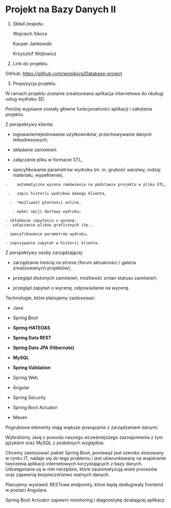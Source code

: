 # Projekt na Bazy Danych II

1. Skład zespołu:

   Wojciech Sikora

   Kacper Jankowski

   Krzysztof Wójtowicz

2. Link do projektu.

GitHub: https://github.com/wojsikora/Database-project

3. Propozycja projektu.

W ramach projektu zostanie zrealizowana aplikacja internetowa do obsługi usług wydruku 3D.

Poniżej wypisane zostały główne funkcjonalności aplikacji i założenia projektu.

Z perspektywy klienta:

-   logowanie/rejestrowanie użytkowników, przechowywanie danych teleadresowych;

 -  składanie zamówień:

  -    załączanie pliku w formacie STL,

   -    specyfikowanie parametrów wydruku (m. in. grubość warstwy, rodzaj materiału, wypełnienie),

    -    automatyczna wycena zamówienia na podstawie projektu w pliku STL,

     -   zapis historii wydruków danego klienta,

      -  *możliwość płatności online,

       - wybór opcji dostawy wydruku;

    - składanie zapytania o wycenę:
    -  załączanie plików graficznych itp.,

    - specyfikowanie parametrów wydruku,

    - zapisywanie zapytań w historii klienta.


Z perspektywy osoby zarządzającej:

- zarządzanie treścią na stronie (forum aktualności / galeria zrealizowanych projektów);

-  przegląd złożonych zamówień, możliwość zmian statusu zamówień;

- przegląd zapytań o wycenę, odpowiadanie na wycenę.


Technologie, które planujemy zastosować:

- Java

-  Spring Boot

-   **Spring HATEOAS**

-   **Spring Data REST**

-   **Spring Data JPA (Hibernate)**

-   **MySQL**

-   **Spring Validation**

-   Spring Web

-   Angular

-   Spring Security

- Spring Boot Actuator

-  Maven

Pogrubione elementy mają większe powiązanie z zarządzaniem danymi.

Wybraliśmy Javę z powodu naszego wcześniejszego zaznajomienia z tym językiem oraz MySQL z podobnych względów.

Chcemy zastosować pakiet Spring Boot, ponieważ jest szeroko stosowany w rynku IT, nadaje się do tego problemu i jest ukierunkowany na wspieranie tworzenia aplikacji internetowych korzystających z bazy danych. Udostępniane są w nim narzędzia, które zautomatyzują wiele procesów oraz zapewnią bezpieczeństwo realnych danych.

Planujemy wystawić RESTowe endpointy, które będą obsługiwały frontend w postaci Angulara.

Spring Boot Actuator zapewni monitoring i diagnostykę działającej aplikacji.
